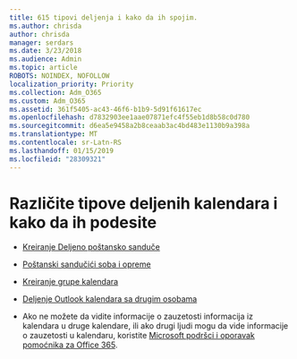 ```yaml
---
title: 615 tipovi deljenja i kako da ih spojim.
ms.author: chrisda
author: chrisda
manager: serdars
ms.date: 3/23/2018
ms.audience: Admin
ms.topic: article
ROBOTS: NOINDEX, NOFOLLOW
localization_priority: Priority
ms.collection: Adm_O365
ms.custom: Adm_O365
ms.assetid: 361f5405-ac43-46f6-b1b9-5d91f61617ec
ms.openlocfilehash: d7832903ee1aae07871efc4f55eb1d8b58c0d780
ms.sourcegitcommit: d6ea5e9458a2b8ceaab3ac4bd483e1130b9a398a
ms.translationtype: MT
ms.contentlocale: sr-Latn-RS
ms.lasthandoff: 01/15/2019
ms.locfileid: "28309321"
---
```

# <a name="different-types-of-shared-calendars-and-how-to-set-them-up"></a>Različite tipove deljenih kalendara i kako da ih podesite

- [Kreiranje Deljeno poštansko sanduče](https://support.office.com/article/871a246d-3acd-4bba-948e-5de8be0544c9)
    
- [Poštanski sandučići soba i opreme](https://support.office.com/article/9f518a6d-1e2c-4d44-93f3-e19013a1552b)
    
- [Kreiranje grupe kalendara](https://support.office.com/article/8385667b-d758-4489-a53f-f542dd01e6ff)
    
- [Deljenje Outlook kalendara sa drugim osobama](https://support.office.com/article/353ed2c1-3ec5-449d-8c73-6931a0adab88)
    
- Ako ne možete da vidite informacije o zauzetosti informacija iz kalendara u druge kalendare, ili ako drugi ljudi mogu da vide informacije o zauzetosti u kalendaru, koristite [Microsoft podršci i oporavak pomoćnika za Office 365](https://diagnostics.office.com/).
    

